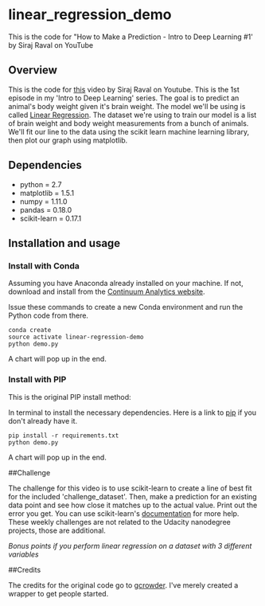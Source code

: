 # linear_regression_demo
This is the code for "How to Make a Prediction - Intro to Deep Learning #1' by Siraj Raval on YouTube

## Overview
This is the code for [this](https://youtu.be/vOppzHpvTiQ) video by Siraj Raval on Youtube. This is the 1st episode in my 'Intro to Deep Learning' series. The goal is to predict an animal's body weight given it's brain weight. The model we'll be using is called [Linear Regression](http://www.statisticssolutions.com/what-is-linear-regression/). The dataset we're using to train our model is a list of brain weight and body weight measurements from a bunch of animals. We'll fit our line to the data using the scikit learn machine learning library, then plot our graph using matplotlib.

## Dependencies

- python = 2.7
- matplotlib = 1.5.1
- numpy = 1.11.0
- pandas = 0.18.0
- scikit-learn = 0.17.1

## Installation and usage

### Install with Conda

Assuming you have Anaconda already installed on your machine. If not, download and install from the [Continuum Analytics website](https://www.continuum.io/downloads).

Issue these commands to create a new Conda environment and run the Python code from there.

```
conda create
source activate linear-regression-demo
python demo.py
```

A chart will pop up in the end.

### Install with PIP

This is the original PIP install method:

In terminal to install the necessary dependencies. Here is a link to [pip](https://pip.pypa.io/en/stable/installing/) if you don't already have it.

```
pip install -r requirements.txt
python demo.py
```

A chart will pop up in the end.

##Challenge

The challenge for this video is to use scikit-learn to create a line of best fit for the included 'challenge_dataset'. Then, make a prediction for an existing data point and see how close it matches up to the actual value. Print out the error you get. You can use scikit-learn's [documentation](http://scikit-learn.org/stable/documentation.html) for more help. These weekly challenges are not related to the Udacity nanodegree projects, those are additional.

*Bonus points if you perform linear regression on a dataset with 3 different variables*

##Credits

The credits for the original code go to [gcrowder](https://github.com/gcrowder). I've merely created a wrapper to get people started.
